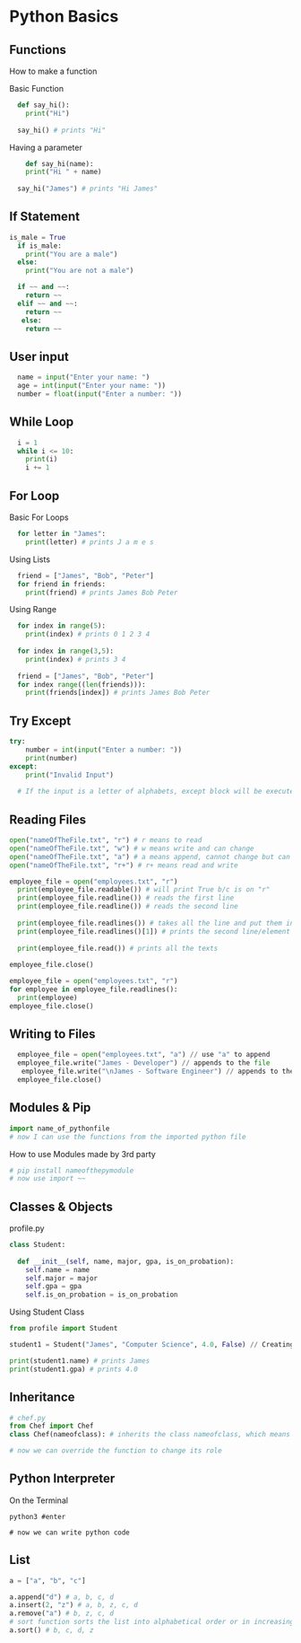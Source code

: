 # Python Basics

## Functions
How to make a function

Basic Function
```python
  def say_hi():
    print("Hi")
  
  say_hi() # prints "Hi"
```

Having a parameter
```python
    def say_hi(name):
    print("Hi " + name)
  
  say_hi("James") # prints "Hi James"
```

## If Statement

```python
is_male = True
  if is_male:
    print("You are a male")
  else:
    print("You are not a male")
```
```python
  if ~~ and ~~:
    return ~~
  elif ~~ and ~~:
    return ~~
   else:
    return ~~
```

## User input
```python
  name = input("Enter your name: ")
  age = int(input("Enter your name: "))
  number = float(input("Enter a number: "))
```

## While Loop
```python
  i = 1
  while i <= 10:
    print(i)
    i += 1
```

## For Loop
Basic For Loops
```python
  for letter in "James":
    print(letter) # prints J a m e s
```

Using Lists
```python
  friend = ["James", "Bob", "Peter"]
  for friend in friends:
    print(friend) # prints James Bob Peter
```
Using Range
```python
  for index in range(5):
    print(index) # prints 0 1 2 3 4
    
  for index in range(3,5):
    print(index) # prints 3 4
    
  friend = ["James", "Bob", "Peter"]
  for index range((len(friends))):
    print(friends[index]) # prints James Bob Peter
```

## Try Except
```python
try:
    number = int(input("Enter a number: "))
    print(number)
except:
    print("Invalid Input")
    
  # If the input is a letter of alphabets, except block will be executed because it needs to be a integer number
```

## Reading Files
```python
open("nameOfTheFile.txt", "r") # r means to read
open("nameOfTheFile.txt", "w") # w means write and can change
open("nameOfTheFile.txt", "a") # a means append, cannot change but can add
open("nameOfTheFile.txt", "r+") # r+ means read and write
```
```python
employee_file = open("employees.txt", "r")
  print(employee_file.readable()) # will print True b/c is on "r"
  print(employee_file.readline()) # reads the first line
  print(employee_file.readline()) # reads the second line
  
  print(employee_file.readlines()) # takes all the line and put them in an array
  print(employee_file.readlines()[1]) # prints the second line/element
  
  print(employee_file.read()) # prints all the texts
  
employee_file.close()
```
```python
employee_file = open("employees.txt", "r")
for employee in employee_file.readlines():
  print(employee)
employee_file.close()
```
## Writing to Files
```python
  employee_file = open("employees.txt", "a") // use "a" to append
  employee_file.write("James - Developer") // appends to the file
   employee_file.write("\nJames - Software Engineer") // appends to the file with a new line
  employee_file.close()
```

## Modules & Pip
```python
import name_of_pythonfile
# now I can use the functions from the imported python file
```
How to use Modules made by 3rd party
```python
# pip install nameofthepymodule
# now use import ~~
```
## Classes & Objects
profile.py
```python
class Student:
  
  def __init__(self, name, major, gpa, is_on_probation):
    self.name = name
    self.major = major
    self.gpa = gpa
    self.is_on_probation = is_on_probation 
```
Using Student Class
```python
from profile import Student

student1 = Student("James", "Computer Science", 4.0, False) // Creating a student object

print(student1.name) # prints James
print(student1.gpa) # prints 4.0
```
## Inheritance
```python
# chef.py
from Chef import Chef
class Chef(nameofclass): # inherits the class nameofclass, which means class Chef can use all the functions in nameofclass

# now we can override the function to change its role
```
## Python Interpreter
On the Terminal
```terminal
python3 #enter

# now we can write python code
```

## List

```python
a = ["a", "b", "c"]

a.append("d") # a, b, c, d
a.insert(2, "z") # a, b, z, c, d
a.remove("a") # b, z, c, d
# sort function sorts the list into alphabetical order or in increasing order
a.sort() # b, c, d, z

```
